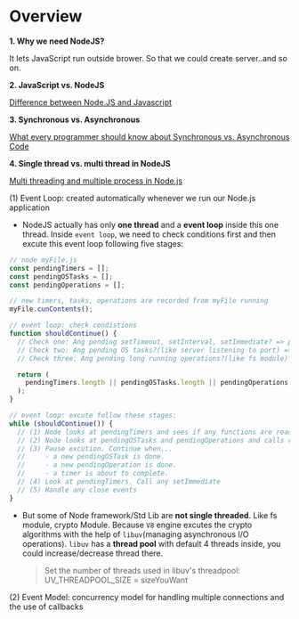 # Overview

**1. Why we need NodeJS?**

It lets JavaScript run outside brower. So that we could create server..and so on.

**2. JavaScript vs. NodeJS**

[Difference between Node.JS and Javascript](https://www.geeksforgeeks.org/difference-between-node-js-and-javascript/)

**3. Synchronous vs. Asynchronous**

[What every programmer should know about Synchronous vs. Asynchronous Code](https://adrianmejia.com/asynchronous-vs-synchronous-handling-concurrency-in-javascript/)

**4. Single thread vs. multi thread in NodeJS**

[Multi threading and multiple process in Node.js](https://itnext.io/multi-threading-and-multi-process-in-node-js-ffa5bb5cde98)

(1) Event Loop: created automatically whenever we run our Node.js application

- NodeJS actually has only **one thread** and a **event loop** inside this one thread. Inside `event loop`, we need to check conditions first and then excute this event loop following five stages:

```javascript
// node myFile.js
const pendingTimers = [];
const pendingOSTasks = [];
const pendingOperations = [];

// new timers, tasks, operations are recorded from myFile running
myFile.cunContents();

// event loop: check condistions
function shouldContinue() {
  // Check one: Ang pending setTimeout, setInterval, setImmediate? => push to pendingTimers
  // Check two: Ang pending OS tasks?(like server listening to port) => push to pendingOSTasks
  // Check three: Ang pending long running operations?(like fs module) => push to pendingOperations

  return (
    pendingTimers.length || pendingOSTasks.length || pendingOperations.length
  );
}

// event loop: excute follow these stages:
while (shouldContinue()) {
  // (1) Node looks at pendingTimers and sees if any functions are ready to be called: setTimeout, setInterval
  // (2) Node looks at pendingOSTasks and pendingOperations and calls relevant callbacks
  // (3) Pause excution. Continue when...
  //     - a new pendingOSTask is done.
  //     - a new pendingOperation is done.
  //     - a timer is about to complete.
  // (4) Look at pendingTimers. Call any setImmediate
  // (5) Handle any close events
}
```

- But some of Node framework/Std Lib are **not single threaded**. Like fs module, crypto Module. Because `V8` engine excutes the crypto algorithms with the help of `libuv`(managing asynchronous I/O operations). `libuv` has a **thread pool** with default 4 threads inside, you could increase/decrease thread there.
  > Set the number of threads used in libuv's threadpool: UV_THREADPOOL_SIZE = sizeYouWant

(2) Event Model: concurrency model for handling multiple connections and the use of callbacks
